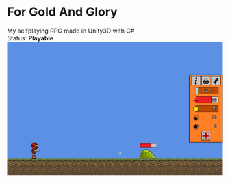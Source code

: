 For Gold And Glory
===========

My selfplaying RPG made in Unity3D with C# <br />
Status: <b>Playable</b>
<br />
<img src="./GAME_SCREENSHOT.png" />